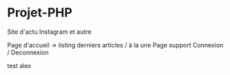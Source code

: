 Projet-PHP
==========

Site d'actu Instagram et autre

Page d'accueil -> listing derniers articles / à la une 
Page support
Connexion / Deconnexion


test alex
